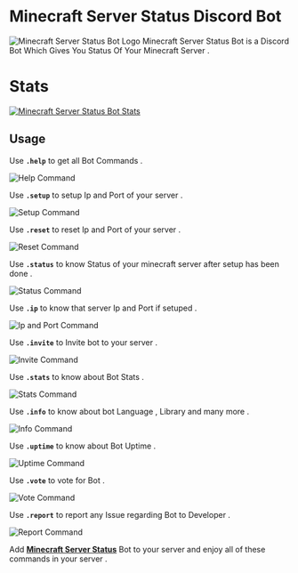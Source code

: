 # Minecraft Server Status Discord Bot

<p>
<img src="https://cdn.discordapp.com/attachments/771781595220017193/813814680509218906/Minecraft_Status_Bot_1.png" alt="Minecraft Server Status Bot Logo"/> Minecraft Server Status Bot is a Discord Bot Which Gives You Status Of Your Minecraft Server .
</p>

# Stats

<a href="https://top.gg/bot/802868654957789204" target="_blank">
    <img src="https://top.gg/api/widget/802868654957789204.svg" alt="Minecraft Server Status Bot Stats"/>
</a>

## Usage

Use **`.help`** to get all Bot Commands .

<img src="https://cdn.discordapp.com/attachments/771781595220017193/814067904261521418/Help.png" alt="Help Command"/>

Use **`.setup`** to setup Ip and Port of your server .

<img src="https://cdn.discordapp.com/attachments/771781595220017193/813824297919447140/Screenshot_2021-02-23_225624.png" alt="Setup Command"/>

Use **`.reset`** to reset Ip and Port of your server .

<img src="https://cdn.discordapp.com/attachments/771781595220017193/813824270425784361/Screenshot_2021-02-23_225615.png" alt="Reset Command"/>

Use **`.status`** to know Status of your minecraft server after setup has been done .

<img src="https://media.discordapp.net/attachments/702042187436785706/813809055260082196/iZp6LHM_-_Imgur.png" alt="Status Command"/>

Use **`.ip`** to know that server Ip and Port if setuped .

<img src="https://cdn.discordapp.com/attachments/771781595220017193/814069185029472276/Ip.png" alt="Ip and Port Command"/>

Use **`.invite`** to Invite bot to your server .

<img src="https://cdn.discordapp.com/attachments/771781595220017193/814069186505736203/Invite.png" alt="Invite Command"/>

Use **`.stats`** to know about Bot Stats .

<img src="https://cdn.discordapp.com/attachments/771781595220017193/814069187281944586/Stats.png" alt="Stats Command"/>

Use **`.info`** to know about bot Language , Library and many more .

<img src="https://cdn.discordapp.com/attachments/771781595220017193/813824244147552296/Screenshot_2021-02-23_225607.png" alt="Info Command"/>

Use **`.uptime`** to know about Bot Uptime .

<img src="https://cdn.discordapp.com/attachments/771781595220017193/814069188255285248/Uptime.png" alt="Uptime Command"/>

Use **`.vote`** to vote for Bot .

<img src="https://cdn.discordapp.com/attachments/771781595220017193/814069181934206986/Vote.png" alt="Vote Command"/>

Use **`.report`** to report any Issue regarding Bot to Developer .

<img src="https://cdn.discordapp.com/attachments/771781595220017193/814069185293713408/Report.png" alt="Report Command"/>

Add **[Minecraft Server Status](https://discord.com/oauth2/authorize?client_id=802868654957789204&permissions=84992&scope=bot)** Bot to your server and enjoy all of these commands in your server .
